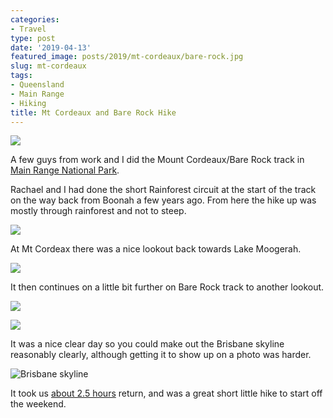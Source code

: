 ```yaml
---
categories:
- Travel
type: post
date: '2019-04-13'
featured_image: posts/2019/mt-cordeaux/bare-rock.jpg
slug: mt-cordeaux
tags:
- Queensland
- Main Range
- Hiking
title: Mt Cordeaux and Bare Rock Hike
---
```


![](bare-rock.jpg)

A few guys from work and I did the Mount Cordeaux/Bare Rock track
in [Main Range National Park](https://parks.des.qld.gov.au/parks/main-range/about.html#tracks_from_cunninghams_gap).

Rachael and I had done the short Rainforest circuit at the start of the track on the way back from Boonah a few years ago. From here the hike up was mostly through rainforest and not to steep.

![](track.jpg)

At Mt Cordeax there was a nice lookout back towards Lake Moogerah.

![](mt-coreaux.jpg)

It then continues on a little bit further on Bare Rock track to another lookout.

![](bare-rock2.jpg)

![](bare-rock3.jpg)

It was a nice clear day so you could make out the Brisbane skyline reasonably clearly, although getting it to show up on a photo was harder.

![](brisbane-skyline.jpg "Brisbane skyline")

It took us [about 2.5 hours](https://www.strava.com/activities/2285382444) return, and was a great short little hike to start off the weekend.